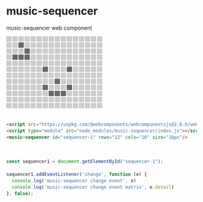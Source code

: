 # music-sequencer
music-sequencer web component

![logo.png](logo.png)

```HTML

<script src="https://unpkg.com/@webcomponents/webcomponentsjs@2.0.0/webcomponents-bundle.js"></script>
<script type="module" src="node_modules/music-sequencer/index.js"></script>
<music-sequencer id="sequencer-1" rows="12" cols="16" size="16px"/>


```

```JavaScript


const sequencer1 = document.getElementById("sequencer-1");

sequencer1.addEventListener('change', function (e) {
  console.log('music-sequencer change event', e)
  console.log('music-sequencer change event matrix', e.detail)
}, false);




```
